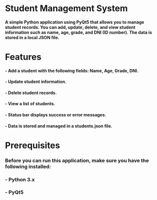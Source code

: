 #   Student Management System

####    A simple Python application using PyQt5 that allows you to manage student records. You can add, update, delete, and view student information such as name, age, grade, and DNI (ID number). The data is stored in a local JSON file.

#   Features
####    - Add a student with the following fields: Name, Age, Grade, DNI.
####    - Update student information.
####    - Delete student records.
####    - View a list of students.
####    - Status bar displays success or error messages.
####    - Data is stored and managed in a students.json file.

#   Prerequisites
### Before you can run this application, make sure you have the following installed:
### - Python 3.x
### - PyQt5
